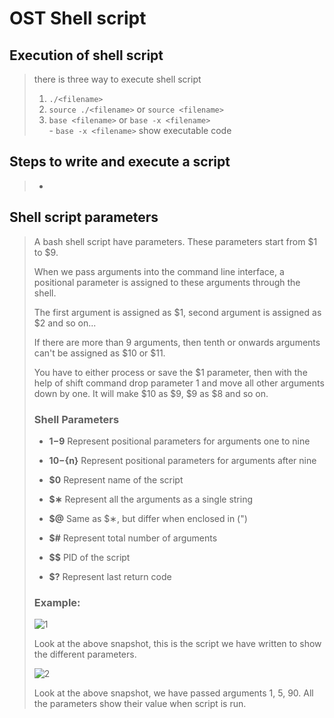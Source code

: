 # OST Shell script
## Execution of shell script
> there is three way to execute shell script
>   1. `./<filename>`
>   2. `source ./<filename>` or `source <filename>`
>   3. `base <filename>` or `base -x <filename>`<br>
>          - `base -x <filename>` show executable code

## Steps to write and execute a script
>-

## Shell script parameters
>A bash shell script have parameters. These parameters start from $1 to $9.
>
>When we pass arguments into the command line interface, a positional parameter is assigned to these arguments through the shell.
>
>The first argument is assigned as $1, second argument is assigned as $2 and so on...
>
>If there are more than 9 arguments, then tenth or onwards arguments can't be assigned as $10 or $11.
>
>You have to either process or save the $1 parameter, then with the help of shift command drop parameter 1 and move all other arguments down by one. It will make $10 as $9, $9 as $8 and so on. 
> ### Shell Parameters
>
>- **$1-$9**    Represent positional parameters for arguments one to nine
>
>- **${10}-${n}** 	Represent positional parameters for arguments after nine
>
>- **$0**         	Represent name of the script
>
>- **$∗**        	Represent all the arguments as a single string
>
>- **$@**        	Same as $∗, but differ when enclosed in (")
>
>- **$#**        	Represent total number of arguments
>
>- **$$**        	PID of the script
>
>- **$?**        	Represent last return code
>
> ### Example:
> ![1](https://static.javatpoint.com/linux/ss/images/script-parameters1.png)
> 
> Look at the above snapshot, this is the script we have written to show the different parameters.
> 
> ![2](https://static.javatpoint.com/linux/ss/images/script-parameters2.png)
>
> Look at the above snapshot, we have passed arguments 1, 5, 90. All the parameters show their value when script is run. 
